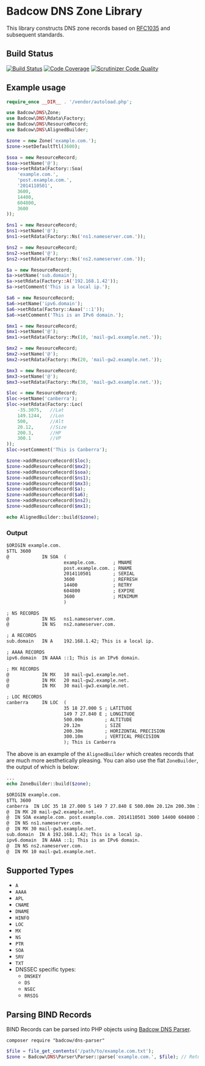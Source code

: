 Badcow DNS Zone Library
=======================

This library constructs DNS zone records based on [RFC1035](http://www.ietf.org/rfc/rfc1035.txt) and subsequent standards.

## Build Status
[![Build Status](https://travis-ci.org/Badcow/DNS.png)](https://travis-ci.org/Badcow/DNS) [![Code Coverage](https://scrutinizer-ci.com/g/Badcow/DNS/badges/coverage.png?b=master)](https://scrutinizer-ci.com/g/Badcow/DNS/?branch=master) [![Scrutinizer Code Quality](https://scrutinizer-ci.com/g/Badcow/DNS/badges/quality-score.png?b=master)](https://scrutinizer-ci.com/g/Badcow/DNS/?branch=master)

## Example usage

```php
require_once __DIR__ . '/vendor/autoload.php';

use Badcow\DNS\Zone;
use Badcow\DNS\Rdata\Factory;
use Badcow\DNS\ResourceRecord;
use Badcow\DNS\AlignedBuilder;

$zone = new Zone('example.com.');
$zone->setDefaultTtl(3600);

$soa = new ResourceRecord;
$soa->setName('@');
$soa->setRdata(Factory::Soa(
    'example.com.',
    'post.example.com.',
    '2014110501',
    3600,
    14400,
    604800,
    3600
));

$ns1 = new ResourceRecord;
$ns1->setName('@');
$ns1->setRdata(Factory::Ns('ns1.nameserver.com.'));

$ns2 = new ResourceRecord;
$ns2->setName('@');
$ns2->setRdata(Factory::Ns('ns2.nameserver.com.'));

$a = new ResourceRecord;
$a->setName('sub.domain');
$a->setRdata(Factory::A('192.168.1.42'));
$a->setComment('This is a local ip.');

$a6 = new ResourceRecord;
$a6->setName('ipv6.domain');
$a6->setRdata(Factory::Aaaa('::1'));
$a6->setComment('This is an IPv6 domain.');

$mx1 = new ResourceRecord;
$mx1->setName('@');
$mx1->setRdata(Factory::Mx(10, 'mail-gw1.example.net.'));

$mx2 = new ResourceRecord;
$mx2->setName('@');
$mx2->setRdata(Factory::Mx(20, 'mail-gw2.example.net.'));

$mx3 = new ResourceRecord;
$mx3->setName('@');
$mx3->setRdata(Factory::Mx(30, 'mail-gw3.example.net.'));

$loc = new ResourceRecord;
$loc->setName('canberra');
$loc->setRdata(Factory::Loc(
    -35.3075,   //Lat
    149.1244,   //Lon
    500,        //Alt
    20.12,      //Size
    200.3,      //HP
    300.1       //VP
));
$loc->setComment('This is Canberra');

$zone->addResourceRecord($loc);
$zone->addResourceRecord($mx2);
$zone->addResourceRecord($soa);
$zone->addResourceRecord($ns1);
$zone->addResourceRecord($mx3);
$zone->addResourceRecord($a);
$zone->addResourceRecord($a6);
$zone->addResourceRecord($ns2);
$zone->addResourceRecord($mx1);

echo AlignedBuilder::build($zone);
```

### Output
```txt
$ORIGIN example.com.
$TTL 3600
@            IN SOA  (
                     example.com.      ; MNAME
                     post.example.com. ; RNAME
                     2014110501        ; SERIAL
                     3600              ; REFRESH
                     14400             ; RETRY
                     604800            ; EXPIRE
                     3600              ; MINIMUM
                     )

; NS RECORDS
@            IN NS   ns1.nameserver.com.
@            IN NS   ns2.nameserver.com.

; A RECORDS
sub.domain   IN A    192.168.1.42; This is a local ip.

; AAAA RECORDS
ipv6.domain  IN AAAA ::1; This is an IPv6 domain.

; MX RECORDS
@            IN MX   10 mail-gw1.example.net.
@            IN MX   20 mail-gw2.example.net.
@            IN MX   30 mail-gw3.example.net.

; LOC RECORDS
canberra     IN LOC  (
                     35 18 27.000 S ; LATITUDE
                     149 7 27.840 E ; LONGITUDE
                     500.00m        ; ALTITUDE
                     20.12m         ; SIZE
                     200.30m        ; HORIZONTAL PRECISION
                     300.10m        ; VERTICAL PRECISION
                     ); This is Canberra
```

The above is an example of the `AlignedBuilder` which creates records that are much more aesthetically pleasing. You can
also use the flat `ZoneBuilder`, the output of which is below:

```php
...
echo ZoneBuilder::build($zone);
```
```txt
$ORIGIN example.com.
$TTL 3600
canberra  IN LOC 35 18 27.000 S 149 7 27.840 E 500.00m 20.12m 200.30m 300.10m; This is Canberra
@  IN MX 20 mail-gw2.example.net.
@  IN SOA example.com. post.example.com. 2014110501 3600 14400 604800 3600
@  IN NS ns1.nameserver.com.
@  IN MX 30 mail-gw3.example.net.
sub.domain  IN A 192.168.1.42; This is a local ip.
ipv6.domain  IN AAAA ::1; This is an IPv6 domain.
@  IN NS ns2.nameserver.com.
@  IN MX 10 mail-gw1.example.net.
```

## Supported Types
* `A`
* `AAAA`
* `APL`
* `CNAME`
* `DNAME`
* `HINFO`
* `LOC`
* `MX`
* `NS`
* `PTR`
* `SOA`
* `SRV`
* `TXT`
* DNSSEC specific types:
  * `DNSKEY`
  * `DS`
  * `NSEC`
  * `RRSIG`

## Parsing BIND Records

BIND Records can be parsed into PHP objects using [Badcow DNS Parser](https://github.com/Badcow/DNS-Parser).

`composer require "badcow/dns-parser"`

```php
$file = file_get_contents('/path/to/example.com.txt');
$zone = Badcow\DNS\Parser\Parser::parse('example.com.', $file); // Returns Badcow\DNS\Zone
``` 